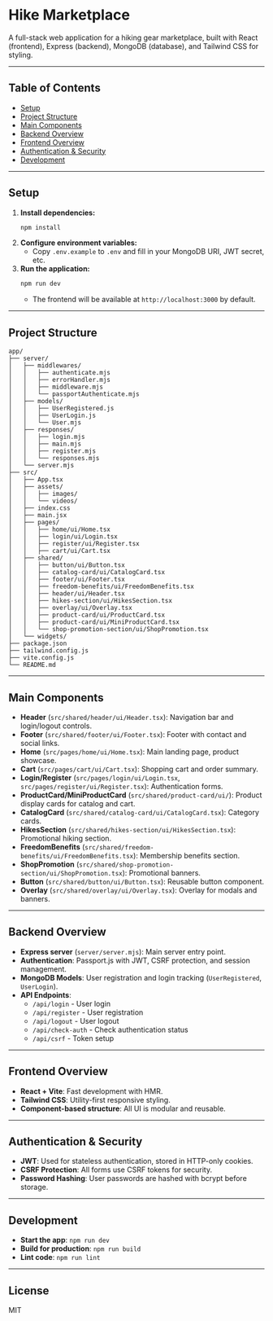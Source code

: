 # Hike Marketplace

A full-stack web application for a hiking gear marketplace, built with React (frontend), Express (backend), MongoDB (database), and Tailwind CSS for styling.

---

## Table of Contents
- [Setup](#setup)
- [Project Structure](#project-structure)
- [Main Components](#main-components)
- [Backend Overview](#backend-overview)
- [Frontend Overview](#frontend-overview)
- [Authentication & Security](#authentication--security)
- [Development](#development)

---

## Setup

1. **Install dependencies:**
   ```sh
   npm install
   ```
2. **Configure environment variables:**
   - Copy `.env.example` to `.env` and fill in your MongoDB URI, JWT secret, etc.
3. **Run the application:**
   ```sh
   npm run dev
   ```
   - The frontend will be available at `http://localhost:3000` by default.

---

## Project Structure

```
app/
├── server/
│   ├── middlewares/
│   │   ├── authenticate.mjs
│   │   ├── errorHandler.mjs
│   │   ├── middleware.mjs
│   │   └── passportAuthenticate.mjs
│   ├── models/
│   │   ├── UserRegistered.js
│   │   ├── UserLogin.js
│   │   └── User.mjs
│   ├── responses/
│   │   ├── login.mjs
│   │   ├── main.mjs
│   │   ├── register.mjs
│   │   └── responses.mjs
│   └── server.mjs
├── src/
│   ├── App.tsx
│   ├── assets/
│   │   ├── images/
│   │   └── videos/
│   ├── index.css
│   ├── main.jsx
│   ├── pages/
│   │   ├── home/ui/Home.tsx
│   │   ├── login/ui/Login.tsx
│   │   ├── register/ui/Register.tsx
│   │   ├── cart/ui/Cart.tsx
│   ├── shared/
│   │   ├── button/ui/Button.tsx
│   │   ├── catalog-card/ui/CatalogCard.tsx
│   │   ├── footer/ui/Footer.tsx
│   │   ├── freedom-benefits/ui/FreedomBenefits.tsx
│   │   ├── header/ui/Header.tsx
│   │   ├── hikes-section/ui/HikesSection.tsx
│   │   ├── overlay/ui/Overlay.tsx
│   │   ├── product-card/ui/ProductCard.tsx
│   │   ├── product-card/ui/MiniProductCard.tsx
│   │   └── shop-promotion-section/ui/ShopPromotion.tsx
│   └── widgets/
├── package.json
├── tailwind.config.js
├── vite.config.js
└── README.md
```

---

## Main Components
- **Header** (`src/shared/header/ui/Header.tsx`): Navigation bar and login/logout controls.
- **Footer** (`src/shared/footer/ui/Footer.tsx`): Footer with contact and social links.
- **Home** (`src/pages/home/ui/Home.tsx`): Main landing page, product showcase.
- **Cart** (`src/pages/cart/ui/Cart.tsx`): Shopping cart and order summary.
- **Login/Register** (`src/pages/login/ui/Login.tsx`, `src/pages/register/ui/Register.tsx`): Authentication forms.
- **ProductCard/MiniProductCard** (`src/shared/product-card/ui/`): Product display cards for catalog and cart.
- **CatalogCard** (`src/shared/catalog-card/ui/CatalogCard.tsx`): Category cards.
- **HikesSection** (`src/shared/hikes-section/ui/HikesSection.tsx`): Promotional hiking section.
- **FreedomBenefits** (`src/shared/freedom-benefits/ui/FreedomBenefits.tsx`): Membership benefits section.
- **ShopPromotion** (`src/shared/shop-promotion-section/ui/ShopPromotion.tsx`): Promotional banners.
- **Button** (`src/shared/button/ui/Button.tsx`): Reusable button component.
- **Overlay** (`src/shared/overlay/ui/Overlay.tsx`): Overlay for modals and banners.

---

## Backend Overview
- **Express server** (`server/server.mjs`): Main server entry point.
- **Authentication**: Passport.js with JWT, CSRF protection, and session management.
- **MongoDB Models**: User registration and login tracking (`UserRegistered`, `UserLogin`).
- **API Endpoints**:
  - `/api/login` - User login
  - `/api/register` - User registration
  - `/api/logout` - User logout
  - `/api/check-auth` - Check authentication status
  - `/api/csrf` - Token setup
---

## Frontend Overview
- **React + Vite**: Fast development with HMR.
- **Tailwind CSS**: Utility-first responsive styling.
- **Component-based structure**: All UI is modular and reusable.

---

## Authentication & Security
- **JWT**: Used for stateless authentication, stored in HTTP-only cookies.
- **CSRF Protection**: All forms use CSRF tokens for security.
- **Password Hashing**: User passwords are hashed with bcrypt before storage.

---

## Development
- **Start the app**: `npm run dev`
- **Build for production**: `npm run build`
- **Lint code**: `npm run lint`

---

## License
MIT
